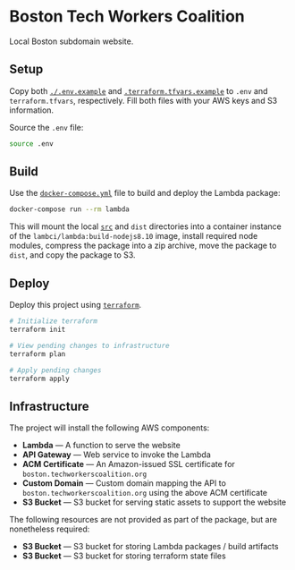 # Boston Tech Workers Coalition

Local Boston subdomain website.

## Setup

Copy both [`./.env.example`](./.env.example) and [`.terraform.tfvars.example`](./terraform.tfvars.example) to `.env` and `terraform.tfvars`, respectively. Fill both files with your AWS keys and S3 information.

Source the `.env` file:

```bash
source .env
```

## Build

Use the [`docker-compose.yml`](./docker-compose.yml) file to build and deploy the Lambda package:

```bash
docker-compose run --rm lambda
```

This will mount the local [`src`](./src) and `dist` directories into a container instance of the `lambci/lambda:build-nodejs8.10` image, install required node modules, compress the package into a zip archive, move the package to `dist`, and copy the package to S3.

## Deploy

Deploy this project using [`terraform`](https://terraform.io).

```bash
# Initialize terraform
terraform init

# View pending changes to infrastructure
terraform plan

# Apply pending changes
terraform apply
```

## Infrastructure

The project will install the following AWS components:

- **Lambda** — A function to serve the website
- **API Gateway** — Web service to invoke the Lambda
- **ACM Certificate** — An Amazon-issued SSL certificate for `boston.techworkerscoalition.org`
- **Custom Domain** — Custom domain mapping the API to `boston.techworkerscoalition.org` using the above ACM certificate
- **S3 Bucket** — S3 bucket for serving static assets to support the website

The following resources are not provided as part of the package, but are nonetheless required:

- **S3 Bucket** — S3 bucket for storing Lambda packages / build artifacts
- **S3 Bucket** — S3 bucket for storing terraform state files

